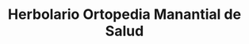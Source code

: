 ---
title: "Herbolario Ortopedia Manantial de Salud"
url: /cehegin/herbolario-ortopedia-manantial-de-salud/
shop: Kräuter
---